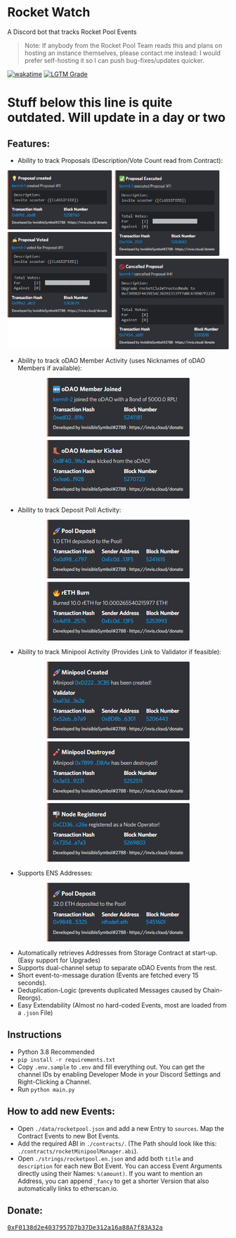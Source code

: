 # Rocket Watch

A Discord bot that tracks Rocket Pool Events
> Note: If anybody from the Rocket Pool Team reads this and plans on hosting an instance themselves, please contact me instead: I would prefer self-hosting it so I can push bug-fixes/updates quicker.

[![wakatime](https://wakatime.com/badge/github/InvisibleSymbol/rocketwatch.svg)](https://wakatime.com/badge/github/InvisibleSymbol/rocketwatch)
[![LGTM Grade](https://img.shields.io/lgtm/grade/python/github/InvisibleSymbol/rocketwatch?label=code%20quality&logo=lgtm)](https://lgtm.com/projects/g/InvisibleSymbol/rocketwatch/alerts/)

# Stuff below this line is quite outdated. Will update in a day or two
## Features:

- Ability to track Proposals (Description/Vote Count read from Contract):

<p align="center">
    <img src=".github/readme-images/proposals.png">
</p>

- Ability to track oDAO Member Activity (uses Nicknames of oDAO Members if available):

<p align="center">
    <img src=".github/readme-images/odao_members.png">
</p>

- Ability to track Deposit Poll Activity:

<p align="center">
    <img src=".github/readme-images/pool.png">
</p>

- Ability to track Minipool Activity (Provides Link to Validator if feasible):

<p align="center">
    <img src=".github/readme-images/minipools.png">
</p>

- Supports ENS Addresses:

<p align="center">
    <img src=".github/readme-images/ens.png">
</p>

- Automatically retrieves Addresses from Storage Contract at start-up. (Easy support for Upgrades)
- Supports dual-channel setup to separate oDAO Events from the rest.
- Short event-to-message duration (Events are fetched every 15 seconds).
- Deduplication-Logic (prevents duplicated Messages caused by Chain-Reorgs).
- Easy Extendability (Almost no hard-coded Events, most are loaded from a `.json` File)

## Instructions

- Python 3.8 Recommended
- `pip install -r requirements.txt`
- Copy `.env.sample` to `.env` and fill everything out. You can get the channel IDs by enabling Developer Mode in your
  Discord Settings and Right-Clicking a Channel.
- Run `python main.py`

## How to add new Events:

- Open `./data/rocketpool.json` and add a new Entry to `sources`. Map the Contract Events to new Bot Events.
- Add the required ABI in `./contracts/`. (The Path should look like this: `./contracts/rocketMinipoolManager.abi`).
- Open `./strings/rocketpool.en.json` and add both `title` and `description` for each new Bot Event. You can access
  Event Arguments directly using their Names: `%(amount)`. If you want to mention an Address, you can append `_fancy` to
  get a shorter Version that also automatically links to etherscan.io.

## Donate:

[<kbd>0xF0138d2e4037957D7b37De312a16a88A7f83A32a</kbd>](https://app.poap.xyz/scan/0xF0138d2e4037957D7b37De312a16a88A7f83A32a)
